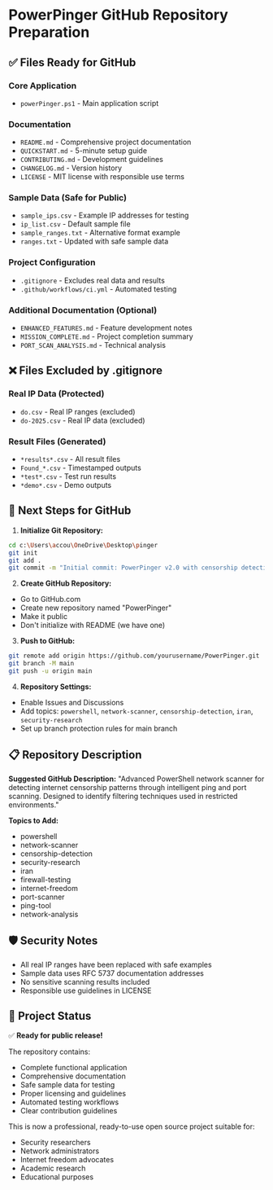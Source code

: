 # PowerPinger GitHub Repository Preparation

## ✅ Files Ready for GitHub

### Core Application
- `powerPinger.ps1` - Main application script

### Documentation
- `README.md` - Comprehensive project documentation
- `QUICKSTART.md` - 5-minute setup guide
- `CONTRIBUTING.md` - Development guidelines
- `CHANGELOG.md` - Version history
- `LICENSE` - MIT license with responsible use terms

### Sample Data (Safe for Public)
- `sample_ips.csv` - Example IP addresses for testing
- `ip_list.csv` - Default sample file
- `sample_ranges.txt` - Alternative format example
- `ranges.txt` - Updated with safe sample data

### Project Configuration
- `.gitignore` - Excludes real data and results
- `.github/workflows/ci.yml` - Automated testing

### Additional Documentation (Optional)
- `ENHANCED_FEATURES.md` - Feature development notes
- `MISSION_COMPLETE.md` - Project completion summary
- `PORT_SCAN_ANALYSIS.md` - Technical analysis

## ❌ Files Excluded by .gitignore

### Real IP Data (Protected)
- `do.csv` - Real IP ranges (excluded)
- `do-2025.csv` - Real IP data (excluded)

### Result Files (Generated)
- `*results*.csv` - All result files
- `Found_*.csv` - Timestamped outputs
- `*test*.csv` - Test run results
- `*demo*.csv` - Demo outputs

## 🚀 Next Steps for GitHub

1. **Initialize Git Repository:**
```bash
cd c:\Users\accou\OneDrive\Desktop\pinger
git init
git add .
git commit -m "Initial commit: PowerPinger v2.0 with censorship detection"
```

2. **Create GitHub Repository:**
- Go to GitHub.com
- Create new repository named "PowerPinger"
- Make it public
- Don't initialize with README (we have one)

3. **Push to GitHub:**
```bash
git remote add origin https://github.com/yourusername/PowerPinger.git
git branch -M main
git push -u origin main
```

4. **Repository Settings:**
- Enable Issues and Discussions
- Add topics: `powershell`, `network-scanner`, `censorship-detection`, `iran`, `security-research`
- Set up branch protection rules for main branch

## 📋 Repository Description

**Suggested GitHub Description:**
"Advanced PowerShell network scanner for detecting internet censorship patterns through intelligent ping and port scanning. Designed to identify filtering techniques used in restricted environments."

**Topics to Add:**
- powershell
- network-scanner  
- censorship-detection
- security-research
- iran
- firewall-testing
- internet-freedom
- port-scanner
- ping-tool
- network-analysis

## 🛡️ Security Notes

- All real IP ranges have been replaced with safe examples
- Sample data uses RFC 5737 documentation addresses
- No sensitive scanning results included
- Responsible use guidelines in LICENSE

## 🎯 Project Status

✅ **Ready for public release!**

The repository contains:
- Complete functional application
- Comprehensive documentation
- Safe sample data for testing
- Proper licensing and guidelines
- Automated testing workflows
- Clear contribution guidelines

This is now a professional, ready-to-use open source project suitable for:
- Security researchers
- Network administrators  
- Internet freedom advocates
- Academic research
- Educational purposes
